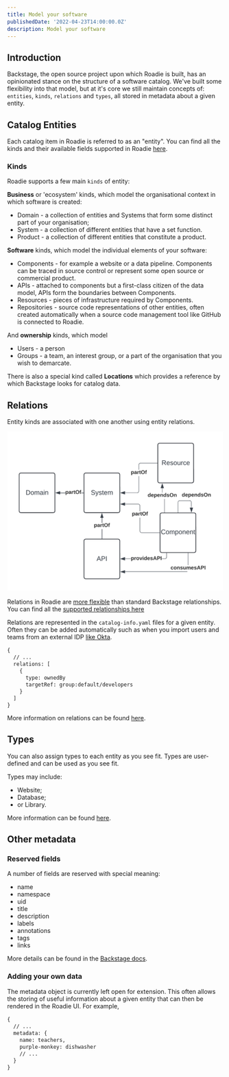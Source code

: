 ```yaml
---
title: Model your software
publishedDate: '2022-04-23T14:00:00.0Z'
description: Model your software
---
```


## Introduction

Backstage, the open source project upon which Roadie is built, has an opinionated stance on the structure of a software catalog. We've built some flexibility into that model, but at it's core we still maintain concepts of: `entities`, `kinds`, `relations` and `types`, all stored in metadata about a given entity.

## Catalog Entities

Each catalog item in Roadie is referred to as an "entity". You can find all the kinds and their available fields supported in Roadie [here](../../catalog/modeling-entities).

### Kinds

Roadie supports a few main `kinds` of entity: 

**Business** or 'ecosystem' kinds, which model the organisational context in which software is created:

- Domain -  a collection of entities and Systems that form some distinct part of your organisation; 
- System - a collection of different entities that have a set function.
- Product - a collection of different entities that constitute a product.

**Software** kinds, which model the individual elements of your software:

- Components - for example a website or a data pipeline. Components can be traced in source control or represent some open source or commercial product.
- APIs - attached to components but a first-class citizen of the data model, APIs form the boundaries between Components.
- Resources - pieces of infrastructure required by Components.
- Repositories - source code representations of other entities, often created automatically when a source code management tool like GitHub is connected to Roadie.

And **ownership** kinds, which model

- Users - a person
- Groups - a team, an interest group, or a part of the organisation that you wish to demarcate.

There is also a special kind called **Locations** which provides a reference by which Backstage looks for catalog data. 

## Relations

Entity kinds are associated with one another using entity relations.

![System Model](./system-model.png)

Relations in Roadie are [more flexible](../../catalog/showing-dependencies) than standard Backstage relationships. You can find all the [supported relationships here](../../catalog/showing-dependencies)

Relations are represented in the `catalog-info.yaml` files for a given entity. Often they can be added automatically such as when you import users and teams from an external IDP [like Okta](../../integrations/okta).

```
{
  // ...
  relations: [
    {
      type: ownedBy
      targetRef: group:default/developers
    }
  ]
}
```

More information on relations can be found [here](../../catalog/showing-dependencies).

## Types

You can also assign types to each entity as you see fit. Types are user-defined and can be used as you see fit.

Types may include:

- Website;
- Database;
- or Library.

More information can be found [here](../../catalog/modeling-entities).

## Other metadata

### Reserved fields

A number of fields are reserved with special meaning:

- name
- namespace
- uid
- title
- description
- labels
- annotations
- tags
- links

More details can be found in the [Backstage docs](https://backstage.io/docs/features/software-catalog/descriptor-format/#common-to-all-kinds-the-metadata).

### Adding your own data

The metadata object is currently left open for extension. This often allows the storing of useful information about a given entity that can then be rendered in the Roadie UI. For example, 

```
{
  // ...
  metadata: {
    name: teachers,
    purple-monkey: dishwasher
    // ...
  }
}